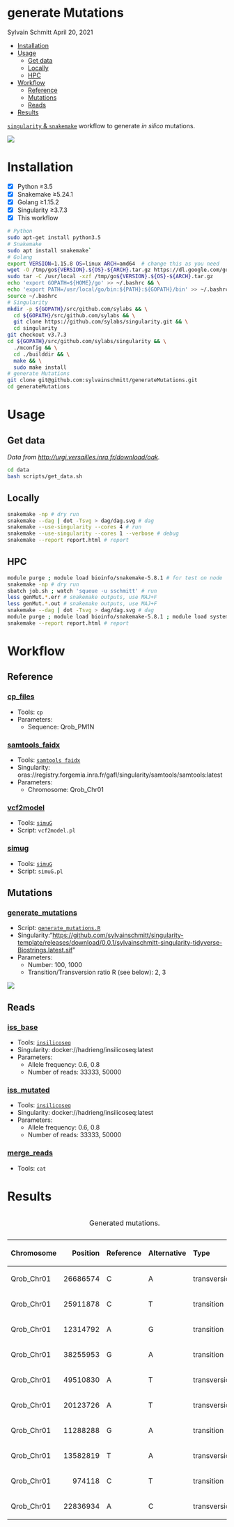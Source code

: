 generate Mutations
================
Sylvain Schmitt
April 20, 2021

  - [Installation](#installation)
  - [Usage](#usage)
      - [Get data](#get-data)
      - [Locally](#locally)
      - [HPC](#hpc)
  - [Workflow](#workflow)
      - [Reference](#reference)
      - [Mutations](#mutations)
      - [Reads](#reads)
  - [Results](#results)

[`singularity` &
`snakemake`](https://github.com/sylvainschmitt/snakemake_singularity)
workflow to generate *in silico* mutations.

![](dag/dag.svg)<!-- -->

# Installation

  - [x] Python ≥3.5
  - [x] Snakemake ≥5.24.1
  - [x] Golang ≥1.15.2
  - [x] Singularity ≥3.7.3
  - [x] This workflow

<!-- end list -->

``` bash
# Python
sudo apt-get install python3.5
# Snakemake
sudo apt install snakemake`
# Golang
export VERSION=1.15.8 OS=linux ARCH=amd64  # change this as you need
wget -O /tmp/go${VERSION}.${OS}-${ARCH}.tar.gz https://dl.google.com/go/go${VERSION}.${OS}-${ARCH}.tar.gz && \
sudo tar -C /usr/local -xzf /tmp/go${VERSION}.${OS}-${ARCH}.tar.gz
echo 'export GOPATH=${HOME}/go' >> ~/.bashrc && \
echo 'export PATH=/usr/local/go/bin:${PATH}:${GOPATH}/bin' >> ~/.bashrc && \
source ~/.bashrc
# Singularity
mkdir -p ${GOPATH}/src/github.com/sylabs && \
  cd ${GOPATH}/src/github.com/sylabs && \
  git clone https://github.com/sylabs/singularity.git && \
  cd singularity
git checkout v3.7.3
cd ${GOPATH}/src/github.com/sylabs/singularity && \
  ./mconfig && \
  cd ./builddir && \
  make && \
  sudo make install
# generate Mutations
git clone git@github.com:sylvainschmitt/generateMutations.git
cd generateMutations
```

# Usage

## Get data

*Data from <http://urgi.versailles.inra.fr/download/oak>.*

``` bash
cd data
bash scripts/get_data.sh
```

## Locally

``` bash
snakemake -np # dry run
snakemake --dag | dot -Tsvg > dag/dag.svg # dag
snakemake --use-singularity --cores 4 # run
snakemake --use-singularity --cores 1 --verbose # debug
snakemake --report report.html # report
```

## HPC

``` bash
module purge ; module load bioinfo/snakemake-5.8.1 # for test on node
snakemake -np # dry run
sbatch job.sh ; watch 'squeue -u sschmitt' # run
less genMut.*.err # snakemake outputs, use MAJ+F
less genMut.*.out # snakemake outputs, use MAJ+F
snakemake --dag | dot -Tsvg > dag/dag.svg # dag
module purge ; module load bioinfo/snakemake-5.8.1 ; module load system/Python-3.6.3 # for report
snakemake --report report.html # report
```

# Workflow

## Reference

### [cp\_files](https://github.com/sylvainschmitt/generateMutations/blob/main/rules/cp_files.smk)

  - Tools: `cp`
  - Parameters:
      - Sequence: Qrob\_PM1N

### [samtools\_faidx](https://github.com/sylvainschmitt/generateMutations/blob/main/rules/samtools_faidx.smk)

  - Tools: [`samtools
    faidx`](http://www.htslib.org/doc/samtools-faidx.html)
  - Singularity:
    oras://registry.forgemia.inra.fr/gafl/singularity/samtools/samtools:latest
  - Parameters:
      - Chromosome: Qrob\_Chr01

### [vcf2model](https://github.com/sylvainschmitt/generateMutations/blob/main/rules/vcf2model.smk)

  - Tools: [`simuG`](https://github.com/yjx1217/simuG)
  - Script: `vcf2model.pl`

### [simug](https://github.com/sylvainschmitt/generateMutations/blob/main/rules/simug.smk)

  - Tools: [`simuG`](https://github.com/yjx1217/simuG)
  - Script: `simuG.pl`

## Mutations

### [generate\_mutations](https://github.com/sylvainschmitt/generateMutations/blob/main/rules/generate_mutations.smk)

  - Script:
    [`generate_mutations.R`](https://bedtools.readthedocs.io/en/latest/content/scripts/generate_mutations.R)
  - Singularity:“<https://github.com/sylvainschmitt/singularity-template/releases/download/0.0.1/sylvainschmitt-singularity-tidyverse-Biostrings.latest.sif>”
  - Parameters:
      - Number: 100, 1000
      - Transition/Transversion ratio R (see below): 2, 3

![](https://dridk.me/images/post17/transition_transversion.png)<!-- -->

## Reads

### [iss\_base](https://github.com/sylvainschmitt/generateMutations/blob/main/rules/iss_base.smk)

  - Tools:
    [`insilicoseq`](https://insilicoseq.readthedocs.io/en/latest/)
  - Singularity: docker://hadrieng/insilicoseq:latest
  - Parameters:
      - Allele frequency: 0.6, 0.8
      - Number of reads: 33333, 50000

### [iss\_mutated](https://github.com/sylvainschmitt/generateMutations/blob/main/rules/iss_mutated.smk)

  - Tools:
    [`insilicoseq`](https://insilicoseq.readthedocs.io/en/latest/)
  - Singularity: docker://hadrieng/insilicoseq:latest
  - Parameters:
      - Allele frequency: 0.6, 0.8
      - Number of reads: 33333, 50000

### [merge\_reads](https://github.com/sylvainschmitt/generateMutations/blob/main/rules/merge_reads.smk)

  - Tools: `cat`

# Results

<table>

<caption>

Generated mutations.

</caption>

<thead>

<tr>

<th style="text-align:left;">

Chromosome

</th>

<th style="text-align:right;">

Position

</th>

<th style="text-align:left;">

Reference

</th>

<th style="text-align:left;">

Alternative

</th>

<th style="text-align:left;">

Type

</th>

</tr>

</thead>

<tbody>

<tr>

<td style="text-align:left;">

Qrob\_Chr01

</td>

<td style="text-align:right;">

26686574

</td>

<td style="text-align:left;">

C

</td>

<td style="text-align:left;">

A

</td>

<td style="text-align:left;">

transversion1

</td>

</tr>

<tr>

<td style="text-align:left;">

Qrob\_Chr01

</td>

<td style="text-align:right;">

25911878

</td>

<td style="text-align:left;">

C

</td>

<td style="text-align:left;">

T

</td>

<td style="text-align:left;">

transition

</td>

</tr>

<tr>

<td style="text-align:left;">

Qrob\_Chr01

</td>

<td style="text-align:right;">

12314792

</td>

<td style="text-align:left;">

A

</td>

<td style="text-align:left;">

G

</td>

<td style="text-align:left;">

transition

</td>

</tr>

<tr>

<td style="text-align:left;">

Qrob\_Chr01

</td>

<td style="text-align:right;">

38255953

</td>

<td style="text-align:left;">

G

</td>

<td style="text-align:left;">

A

</td>

<td style="text-align:left;">

transition

</td>

</tr>

<tr>

<td style="text-align:left;">

Qrob\_Chr01

</td>

<td style="text-align:right;">

49510830

</td>

<td style="text-align:left;">

A

</td>

<td style="text-align:left;">

T

</td>

<td style="text-align:left;">

transversion2

</td>

</tr>

<tr>

<td style="text-align:left;">

Qrob\_Chr01

</td>

<td style="text-align:right;">

20123726

</td>

<td style="text-align:left;">

A

</td>

<td style="text-align:left;">

T

</td>

<td style="text-align:left;">

transversion2

</td>

</tr>

<tr>

<td style="text-align:left;">

Qrob\_Chr01

</td>

<td style="text-align:right;">

11288288

</td>

<td style="text-align:left;">

G

</td>

<td style="text-align:left;">

A

</td>

<td style="text-align:left;">

transition

</td>

</tr>

<tr>

<td style="text-align:left;">

Qrob\_Chr01

</td>

<td style="text-align:right;">

13582819

</td>

<td style="text-align:left;">

T

</td>

<td style="text-align:left;">

A

</td>

<td style="text-align:left;">

transversion2

</td>

</tr>

<tr>

<td style="text-align:left;">

Qrob\_Chr01

</td>

<td style="text-align:right;">

974118

</td>

<td style="text-align:left;">

C

</td>

<td style="text-align:left;">

T

</td>

<td style="text-align:left;">

transition

</td>

</tr>

<tr>

<td style="text-align:left;">

Qrob\_Chr01

</td>

<td style="text-align:right;">

22836934

</td>

<td style="text-align:left;">

A

</td>

<td style="text-align:left;">

C

</td>

<td style="text-align:left;">

transversion1

</td>

</tr>

</tbody>

</table>

<!-- ## Resources -->

<!-- * [TreeMutation pages](https://treemutation.netlify.app/mutations-detection.html#in-silico-mutations) -->

<!-- * [genologin skanemake template](https://forgemia.inra.fr/bios4biol/workflows/-/tree/06c6a5cb3206a594f9a535ba8d3df3e64682a8bc/Snakemake/template_dev) -->

<!-- * [Oak genome A4 snakemake](https://forgemia.inra.fr/genome_a4/genome_a4) -->

<!-- * [singularity images from forgemia](https://forgemia.inra.fr/gafl/singularity) -->

<!-- * [biocontainers](https://biocontainers.pro/tools/bioconductor-biostrings) -->

<!-- * https://forgemia.inra.fr/adminforgemia/doc-public/-/wikis/Gitlab-Container-Registry -->

<!-- * https://souchal.pages.in2p3.fr/hugo-perso/2019/09/20/tutorial-singularity-and-docker/ -->

<!-- * https://github.com/ShixiangWang/sigminer -->

<!-- * https://github.com/ShixiangWang/sigflow -->

<!-- * https://github.com/FunGeST/Palimpsest -->

<!-- * https://github.com/IARCbioinfo/needlestack -->

<!-- * https://github.com/luntergroup/octopus -->

<!-- * https://github.com/G3viz/g3viz -->
